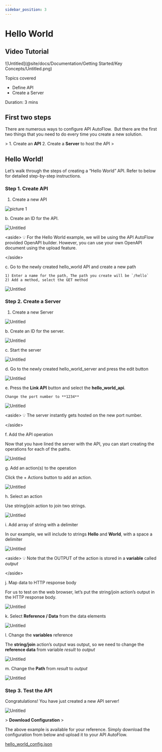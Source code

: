 ```yaml
---
sidebar_position: 3
---
```

# Hello World

## Video Tutorial

![Untitled](@site/docs/Documentation/Getting Started/Key Concepts/Untitled.png)

Topics covered

- Define API
- Create a Server

Duration:  3 mins

## First two steps

There are numerous ways to configure API AutoFlow.  But there are the first two things that you need to do every time you create a new solution.

&gt; 1. Create an **API**
2. Create a **Server** to host the API
&gt; 

## Hello World!

Let’s walk through the steps of creating a “Hello World” API. Refer to below for detailed step-by-step instructions.

### Step 1. Create API

1. Create a new API

![picture 1](PIC%201.png)


b. Create an ID for the API.

![Untitled](PIC%202.png)

&lt;aside&gt;
💡 For the Hello World example, we will be using the API AutoFlow provided OpenAPI builder.  However, you can use your own OpenAPI document using the upload feature.

&lt;/aside&gt;

c. Go to the newly created hello_world API and create a new path

    1) Enter a name for the path, The path you create will be `/hello`
    2) Add a method, select the GET method

![Untitled](PIC%203.1.png)


### Step 2. Create a Server

1. Create a new Server

![Untitled](Untitled%206.png)

b. Create an ID for the server.

![Untitled](Untitled%207.png)

c. Start the server

![Untitled](Untitled%208.png)

d. Go to the newly created hello_world_server and press the edit button

![Untitled](Untitled%209.png)

e. Press the **Link API** button and select the **hello_world_api**.

    Change the port number to **1234**

![Untitled](Untitled%2010.png)

&lt;aside&gt;
💡 The server instantly gets hosted on the new port number.

&lt;/aside&gt;

f. Add the API operation

Now that you have lined the server with the API, you can start creating the operations for each of the paths.

![Untitled](Untitled%2011.png)

g. Add an action(s) to the operation

Click the + Actions button to add an action.

![Untitled](../../Actions%20Library/action_modal.png)

h. Select an action

Use string/join action to join two strings.

![Untitled](../../Actions%20Library/action_highlight.png)

i. Add array of string with a delimiter

In our example, we will include to strings **Hello** and **World**, with a space a delimiter

![Untitled](Untitled%2012.png)

&lt;aside&gt;
💡 Note that the OUTPUT of the action is stored in a **variable** called *output*

&lt;/aside&gt;

j. Map data to HTTP response body

For us to test on the web browser, let’s put the string/join action’s output in the HTTP response body.

![Untitled](Untitled%2013.png)

k. Select **Reference / Data** from the data elements

![Untitled](Untitled%2014.png)

l. Change the **variables** reference

The **string/join** action’s output was output, so we need to change the **reference data** from variable *result* to *output*

![Untitled](Untitled%2015.png)

m. Change the **Path** from *result* to *output*

![Untitled](Untitled%2016.png)

### Step 3. Test the API

Congratulations! You have just created a new API server!

![Untitled](Untitled%2017.png)

&gt; **Download Configuration**
&gt; 

The above example is available for your reference.  Simply download the configuration from below and upload it to your API AutoFlow.

[hello_world_config.json](hello_world_config.json)
